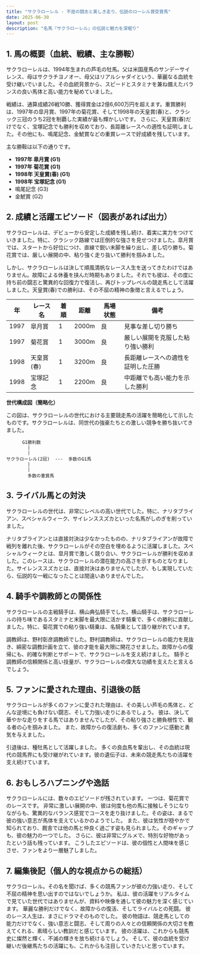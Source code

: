 ```yaml
---
title: "サクラローレル - 不屈の闘志と美しき走り、伝説のローレル賞受賞馬"
date: 2025-06-30
layout: post
description: "名馬『サクラローレル』の伝説と魅力を深堀り"
---
```


## 1. 馬の概要（血統、戦績、主な勝鞍）

サクラローレルは、1994年生まれの芦毛の牡馬。父は米国産馬のサンデーサイレンス、母はサクラチヨノオー、母父はリアルシャダイという、華麗なる血統を受け継いでいました。その血統背景から、スピードとスタミナを兼ね備えたバランスの良い馬体と高い能力を秘めていました。

戦績は、通算成績26戦10勝、獲得賞金は2億6,600万円を超えます。重賞勝利は、1997年の皐月賞、1997年の菊花賞、そして1998年の天皇賞(春)と、クラシック三冠のうち2冠を制覇した実績が最も輝かしいです。  さらに、天皇賞(春)だけでなく、宝塚記念でも勝利を収めており、長距離レースへの適性も証明しました。その他にも、鳴尾記念、金鯱賞などの重賞レースで好成績を残しています。

主な勝鞍は以下の通りです。

* **1997年 皐月賞 (G1)**
* **1997年 菊花賞 (G1)**
* **1998年 天皇賞(春) (G1)**
* **1998年 宝塚記念 (G1)**
* 鳴尾記念 (G3)
* 金鯱賞 (G2)


## 2. 成績と活躍エピソード（図表があれば出力）

サクラローレルは、デビューから安定した成績を残し続け、着実に実力をつけていきました。特に、クラシック路線では圧倒的な強さを見せつけました。皐月賞では、スタートから好位につけ、直線で鋭い末脚を繰り出し、差し切り勝ち。菊花賞では、厳しい展開の中、粘り強く走り抜いて勝利を掴みました。

しかし、サクラローレルは決して順風満帆なレース人生を送ってきたわけではありません。故障による休養を挟んだ時期もありました。それでも彼は、その度に持ち前の闘志と驚異的な回復力で復活し、再びトップレベルの競走馬として活躍しました。天皇賞(春)での勝利は、その不屈の精神の象徴と言えるでしょう。

| 年 | レース名       | 着順 | 距離 | 馬場状態 | 備考                               |
|---|----------------|-----|-----|----------|------------------------------------|
| 1997 | 皐月賞         | 1   | 2000m| 良       | 見事な差し切り勝ち                    |
| 1997 | 菊花賞         | 1   | 3000m| 良       | 厳しい展開を克服した粘り強い勝利      |
| 1998 | 天皇賞(春)     | 1   | 3200m| 良       | 長距離レースへの適性を証明した圧勝    |
| 1998 | 宝塚記念       | 1   | 2200m| 良       | 中距離でも高い能力を示した勝利        |


**世代構成図（簡略化）**

この図は、サクラローレルの世代における主要競走馬の活躍を簡略化して示したものです。サクラローレルは、同世代の強豪たちとの激しい競争を勝ち抜いてきました。


```
      G1勝利数
        |
        |
サクラローレル(2冠)  ---  多数のG1馬
        |
        |
        多数の重賞馬
```


## 3. ライバル馬との対決

サクラローレルの世代は、非常にレベルの高い世代でした。特に、ナリタブライアン、スペシャルウィーク、サイレンススズカといった名馬がしのぎを削っていました。

ナリタブライアンとは直接対決は少なかったものの、ナリタブライアンが故障で戦列を離れた後、サクラローレルがその空白を埋めるように活躍しました。スペシャルウィークとは、皐月賞で激しく競り合い、サクラローレルが勝利を収めました。このレースは、サクラローレルの潜在能力の高さを示すものとなりました。サイレンススズカとは、直接対決はありませんでしたが、もし実現していたら、伝説的な一戦になったことは間違いありませんでした。


## 4. 騎手や調教師との関係性

サクラローレルの主戦騎手は、横山典弘騎手でした。横山騎手は、サクラローレルの持ち味であるスタミナと末脚を最大限に活かす騎乗で、多くの勝利に貢献しました。特に、菊花賞での粘り強い騎乗は、名騎乗として語り継がれています。

調教師は、野村彰彦調教師でした。野村調教師は、サクラローレルの能力を見抜き、綿密な調教計画を立て、彼の才能を最大限に開花させました。故障からの復帰にも、的確な判断とサポートで、サクラローレルを支え続けました。  騎手と調教師の信頼関係と高い技量が、サクラローレルの偉大な功績を支えたと言えるでしょう。


## 5. ファンに愛された理由、引退後の話

サクラローレルが多くのファンに愛された理由は、その美しい芦毛の馬体と、どんな逆境にも負けない闘志、そして力強い走りにあるでしょう。  彼は、決して華やかな走りをする馬ではありませんでしたが、その粘り強さと勝負根性で、観る者の心を掴みました。  また、故障からの復活劇も、多くのファンに感動と勇気を与えました。

引退後は、種牡馬として活躍しました。  多くの良血馬を輩出し、その血統は現代の競馬界にも受け継がれています。彼の遺伝子は、未来の競走馬たちの活躍を支え続けています。


## 6. おもしろハプニングや逸話

サクラローレルには、数々のエピソードが残されています。  一つは、菊花賞でのレースです。  非常に激しい展開の中、彼は何度も他の馬に接触しそうになりながらも、驚異的なバランス感覚でコースを走り抜けました。その姿は、まるで彼の強い意志が馬体を支えているかのようでした。  また、彼は気性が穏やかで知られており、厩舎では他の馬と仲良く過ごす姿も見られました。そのギャップも、彼の魅力の一つでした。  さらに、彼は非常にグルメで、特別な好物があったという話も残っています。  こうしたエピソードは、彼の個性と人間味を感じさせ、ファンをより一層魅了しました。


## 7. 編集後記（個人的な視点からの総括）

サクラローレル。その名を聞けば、多くの競馬ファンが彼の力強い走り、そして不屈の精神を思い出すのではないでしょうか。  私は、彼の活躍をリアルタイムで見ていた世代ではありませんが、資料や映像を通して彼の魅力を深く感じています。  華麗な勝利だけでなく、故障からの復活、そしてライバルとの死闘。  彼のレース人生は、まさにドラマそのものでした。  彼の物語は、競走馬としての能力だけでなく、強い意志と闘志、そして周りの人々との信頼関係の大切さを教えてくれる、素晴らしい教訓だと感じています。  彼の活躍は、これからも競馬史に燦然と輝く、不滅の輝きを放ち続けるでしょう。  そして、彼の血統を受け継いだ後継馬たちの活躍にも、これからも注目していきたいと思っています。
